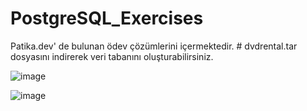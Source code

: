 # PostgreSQL_Exercises

Patika.dev' de bulunan ödev çözümlerini içermektedir. # dvdrental.tar dosyasını indirerek veri tabanını oluşturabilirsiniz. 


![image](https://user-images.githubusercontent.com/84921349/158153417-1630b220-52f6-4539-9f45-9e0ae7e30027.png)


![image](https://user-images.githubusercontent.com/84921349/158154021-f16dd945-d760-4092-a657-bf37136471eb.png)
